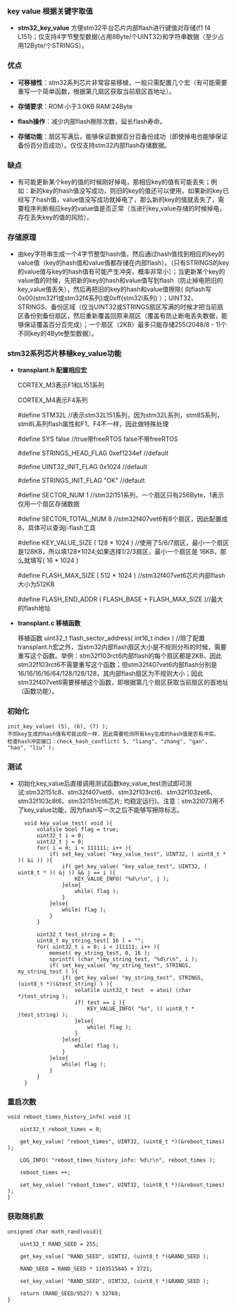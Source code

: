 ### key value 根据关键字取值 ###
- **stm32\_key_value** 方便stm32平台芯片内部flash进行键值对存储(f1 f4 L151)；仅支持4字节整型数据(占用8Byte/个UINT32)和字符串数据（至少占用12Byte/个STRINGS）。

### 优点 ###

- **可移植性**：stm32系列芯片非常容易移植，一般只需配置几个宏（有可能需要重写一个简单函数，根据第几扇区获取当前扇区首地址）。

- **存储要求**：ROM:小于3.0KB RAM:24Byte

- **flash操作**：减少内部flash擦除次数，延长flash寿命。

- **存储功能**：扇区写满后，能够保证数据百分百备份成功（即使掉电也能够保证备份百分百成功）。仅仅支持stm32内部flash存储数据。
### 缺点 ###
- 有可能更新某个key的值的时候刚好掉电，那相应key的值有可能丢失；例如：新的key的hash值没写成功，则旧的key的值还可以使用，如果新的key已经写了hash值，value值没写成功就掉电了，那么新的key的值就丢失了，需要程序判断相应key的value值是否正常（当进行key_value存储的时候掉电，存在丢失key的值的风险）。

### 存储原理 ###
- 由key字符串生成一个4字节整型hash值，然后通过hash值找到相应的key的value值（key的hash值和value值都存储在内部flash）。（只有STRINGS的key的value值与key的hash值有可能产生冲突，概率非常小）；当更新某个key的value值的时候，先把新的key的hash和value值写到flash（防止掉电把旧的key_value值丢失），然后再把旧的key的hash和value值擦除( 向flash写0x00(stm32f1或stm32f4系列)或0xff(stm32l系列) ）；UINT32、STRINGS、备份区域（仅当UINT32或STRINGS扇区写满的时候才把当前扇区备份到备份扇区，然后重新覆盖回原来扇区（覆盖有防止断电丢失数据，能够保证覆盖百分百完成）；一个扇区（2KB）最多只能存储255(2048/8 - 1)个不同key的4Byte整型数据）。

### stm32系列芯片移植key_value功能 ###

- **transplant.h 配置相应宏**

	CORTEX_M3表示F1和L151系列

	CORTEX_M4表示F4系列

	\#define STM32L //表示stm32L151系列，因为stm32L系列，stm8S系列，stm8L系列flash属性和F1、F4不一样，因此做特殊处理
	
	\#define SYS false //true带freeRTOS false不带freeRTOS
	
	\#define STRINGS\_HEAD_FLAG 0xef1234ef //default
	
	\#define UINT32\_INIT_FLAG 0x1024 //default
	
	\#define STRINGS\_INIT_FLAG "OK" //default
	
	\#define SECTOR\_NUM 1 //stm32l151系列，一个扇区只有256Byte，1表示仅用一个扇区存储数据
	
	\#define SECTOR\_TOTAL_NUM 8 //stm32f407vet6有8个扇区，因此配置成8，具体可以查询j-flash工具
	
	\#define KEY\_VALUE_SIZE ( 128 * 1024 ) //使用了5/6/7扇区，最小一个扇区是128KB，所以填128*1024;如果选择1/2/3扇区，最小一个扇区是 16KB，那么就填写( 16 * 1024 )
	
	\#define FLASH\_MAX_SIZE ( 512 * 1024 ) //stm32f407vet6芯片内部flash大小为512KB
	
	\#define FLASH\_END\_ADDR ( FLASH\_BASE + FLASH\_MAX_SIZE )//最大的flash地址

- **transplant.c 移植函数**

	移植函数 uint32\_t flash\_sector\_address( int16_t index ) //除了配置transplant.h宏之外，当stm32内部flash扇区大小是不规则分布的时候，需要重写这个函数。举例：stm32f103rct6内部flash的每个扇区都是2KB，因此stm32f103rct6不需要重写这个函数；但stm32f407vet6内部flash分别是16/16/16/16/64/128/128/128，其内部flash扇区为不规则大小；因此stm32f407vet6需要移植这个函数，即根据第几个扇区获取当前扇区的首地址（函数功能）。

### 初始化 ###

	init_key_value( (5), (6), (7) );
	不同key生成的hash值有可能出现一样，因此需要检测所有key生成的hash值是否有冲突。
	检查hash冲突接口：check_hash_conflict( 5, "liang", "zhang", "gan", "hao", "liu" );
### 测试 ###

- 初始化key\_value后直接调用测试函数key_value_test测试即可测试:stm32l151c8、stm32f407vet6、stm32f103rct6、stm32f103zet6、stm32f103c8t6、stm32l151rct6芯片; 均稳定运行)。注意：stm32l073用不了key_value功能，因为flash写一次之后不能够写擦除标志。

		void key_value_test( void ){
		    volatile bool flag = true;
		    uint32_t i = 0;
		    uint32_t j = 0;
		    for( i = 0; i < 111111; i++ ){
		        if( set_key_value( "key_value_test", UINT32, ( uint8_t * )( &i )) ){
		            if( get_key_value( "key_value_test", UINT32, ( uint8_t * )( &j )) && j == i ){
		                KEY_VALUE_INFO( "%d\r\n", j );
		            }else{
		                while( flag );
		            }
		        }else{
		            while( flag );
		        }
		    }
		
		    uint32_t test_string = 0;
		    uint8_t my_string_test[ 16 ] = "";
		    for( uint32_t i = 0; i < 111111; i++ ){
		        memset( my_string_test, 0, 16 );
		        sprintf( (char *)my_string_test, "%d\r\n", i );
		        if( set_key_value( "my_string_test", STRINGS, my_string_test ) ){
		            if( get_key_value( "my_string_test", STRINGS, (uint8_t *)(&test_string) ) ){
		                volatile uint32_t test  = atoi( (char *)test_string );
		                if( test == i ){
		                    KEY_VALUE_INFO( "%s", (( uint8_t * )test_string) );
		                }else{
		                    while( flag );
		                }
		            }else{
		                while( flag );
		            }
		        }else{
		            while( flag );
		        }
		    }
		}

### 重启次数 ###

	void reboot_times_history_info( void ){
	
		uint32_t reboot_times = 0;
		
		get_key_value( "reboot_times", UINT32, (uint8_t *)(&reboot_times) );
		
		LOG_INFO( "reboot_times_history_info: %d\r\n", reboot_times );
		
		reboot_times ++;
		
		set_key_value( "reboot_times", UINT32, (uint8_t *)(&reboot_times) );
	}

### 获取随机数 ###

	unsigned char math_rand(void){
	
		uint32_t RAND_SEED = 255;
		
		get_key_value( "RAND_SEED", UINT32, (uint8_t *)&RAND_SEED );
		
		RAND_SEED = RAND_SEED * 1103515845 + 3721;
		
		set_key_value( "RAND_SEED", UINT32, (uint8_t *)&RAND_SEED );
		
		return (RAND_SEED/9527) % 32768;
	}
